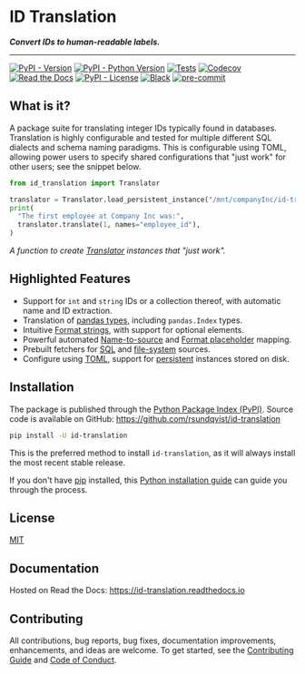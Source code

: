 # ID Translation
**_Convert IDs to human-readable labels._**

-----------------

[![PyPI - Version](https://img.shields.io/pypi/v/id-translation.svg)](https://pypi.python.org/pypi/id-translation)
[![PyPI - Python Version](https://img.shields.io/pypi/pyversions/id-translation.svg)](https://pypi.python.org/pypi/id-translation)
[![Tests](https://github.com/rsundqvist/id-translation/workflows/tests/badge.svg)](https://github.com/rsundqvist/id-translation/actions?workflow=tests)
[![Codecov](https://codecov.io/gh/rsundqvist/id-translation/branch/main/graph/badge.svg)](https://codecov.io/gh/rsundqvist/id-translation)
[![Read the Docs](https://readthedocs.org/projects/id-translation/badge/)](https://id-translation.readthedocs.io/)
[![PyPI - License](https://img.shields.io/pypi/l/id-translation.svg)](https://pypi.python.org/pypi/id-translation)
[![Black](https://img.shields.io/badge/code%20style-black-000000.svg)](https://github.com/psf/black)
[![pre-commit](https://img.shields.io/badge/pre--commit-enabled-brightgreen?logo=pre-commit&logoColor=white)](https://github.com/pre-commit/pre-commit)

## What is it?
A package suite for translating integer IDs typically found in databases. Translation is highly configurable and tested
for multiple different SQL dialects and schema naming paradigms. This is configurable using TOML, allowing power users
to specify shared configurations that "just work" for other users; see the snippet below.

```python
from id_translation import Translator

translator = Translator.load_persistent_instance("/mnt/companyInc/id-translation/config.toml")
print(
  "The first employee at Company Inc was:", 
  translator.translate(1, names="employee_id"),
)
```
_A function to create [Translator][translate] instances that "just work"._

## Highlighted Features
- Support for ``int`` and ``string`` IDs or a collection thereof, with automatic name and ID extraction.
- Translation of [pandas types][pandas-translation], including `pandas.Index` types.
- Intuitive [Format strings][format], with support for optional elements.
- Powerful automated [Name-to-source][n2s-mapping] and [Format placeholder][pm-mapping] mapping.
- Prebuilt fetchers for [SQL][sql-fetcher] and [file-system][pandas-fetcher] sources.
- Configure using [TOML][translator-config], support for [persistent] instances stored on disk.

[pandas-translation]: https://id-translation.readthedocs.io/en/latest/documentation/examples/notebooks/cookbook/pandas-index.html
[translate]: https://id-translation.readthedocs.io/en/latest/_autosummary/id_translation.html#id_translation.Translator.translate
[format]: https://id-translation.readthedocs.io/en/latest/_autosummary/id_translation.offline.html#id_translation.offline.Format
[n2s-mapping]: https://id-translation.readthedocs.io/en/latest/documentation/translation-primer.html#name-to-source-mapping
[pm-mapping]: https://id-translation.readthedocs.io/en/latest/documentation/translation-primer.html#placeholder-mapping
[persistent]: https://id-translation.readthedocs.io/en/latest/_autosummary/id_translation.html#id_translation.Translator.load_persistent_instance
[sql-fetcher]: https://id-translation.readthedocs.io/en/latest/_autosummary/id_translation.fetching.html#id_translation.fetching.SqlFetcher
[pandas-fetcher]: https://id-translation.readthedocs.io/en/latest/_autosummary/id_translation.fetching.html#id_translation.fetching.PandasFetcher
[translator-config]: https://id-translation.readthedocs.io/en/latest/documentation/translator-config.html


## Installation
The package is published through the [Python Package Index (PyPI)]. Source code
is available on GitHub: https://github.com/rsundqvist/id-translation

```sh
pip install -U id-translation
```

This is the preferred method to install ``id-translation``, as it will always install the
most recent stable release.

If you don't have [pip] installed, this [Python installation guide] can guide
you through the process.

## License
[MIT](LICENSE.md)

## Documentation
Hosted on Read the Docs: https://id-translation.readthedocs.io

## Contributing

All contributions, bug reports, bug fixes, documentation improvements, enhancements, and ideas are welcome. To get 
started, see the [Contributing Guide](CONTRIBUTING.md) and [Code of Conduct](CODE_OF_CONDUCT.md).

[Python Package Index (PyPI)]: https://pypi.org/project/id-translation
[pip]: https://pip.pypa.io
[Python installation guide]: http://docs.python-guide.org/en/latest/starting/installation/
